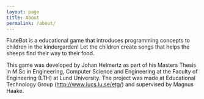 ```yaml
---
layout: page
title: About
permalink: /about/
---
```



FluteBot is a educational game that introduces programming concepts to children in the kindergarden! Let the children create songs that helps the sheeps find their way to their food.

This game was developed by Johan Helmertz as part of his Masters Thesis in M.Sc in Engineering, Computer Science and Engineering at the Faculty of Engineering (LTH) at Lund University. The project was made at Educational Technology Group (http://www.lucs.lu.se/etg/) and supervised by Magnus Haake.

<!--
This is the base Jekyll theme. You can find out more info about customizing your Jekyll theme, as well as basic Jekyll usage documentation at [jekyllrb.com](https://jekyllrb.com/)

You can find the source code for Minima at GitHub:
[jekyll][jekyll-organization] /
[minima](https://github.com/jekyll/minima)

You can find the source code for Jekyll at GitHub:
[jekyll][jekyll-organization] /
[jekyll](https://github.com/jekyll/jekyll)


[jekyll-organization]: https://github.com/jekyll
-->
